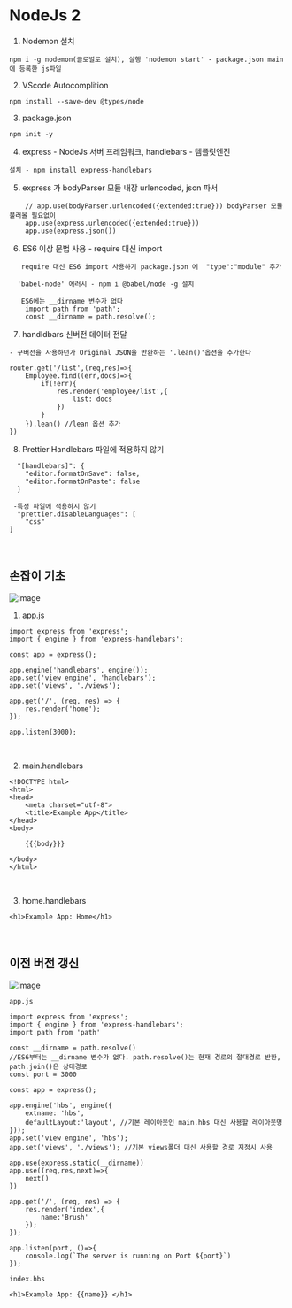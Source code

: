 NodeJs 2
========

1. Nodemon 설치

`npm i -g nodemon(글로벌로 설치), 실행 'nodemon start' - package.json main에 등록한 js파일 `

2. VScode Autocomplition
 
`npm install --save-dev @types/node`

3. package.json 

`npm init -y`

4. express - NodeJs 서버 프레임워크, handlebars - 템플릿엔진

`설치 - npm install express-handlebars`

5. express 가 bodyParser 모듈 내장 urlencoded, json 파서

```
    // app.use(bodyParser.urlencoded({extended:true})) bodyParser 모듈 불러올 필요없이
    app.use(express.urlencoded({extended:true}))
    app.use(express.json())
```

6. ES6 이상 문법 사용 - require 대신 import

```
   require 대신 ES6 import 사용하기 package.json 에  "type":"module" 추가

  'babel-node' 에러시 - npm i @babel/node -g 설치
  
   ES6에는 __dirname 변수가 없다
    import path from 'path';
    const __dirname = path.resolve();
```

7. handldbars 신버전 데이터 전달

```
- 구버전을 사용하던가 Original JSON을 반환하는 '.lean()'옵션을 추가한다

router.get('/list',(req,res)=>{
    Employee.find((err,docs)=>{
        if(!err){
            res.render('employee/list',{
                list: docs
            })
        }
    }).lean() //lean 옵션 추가
})
```

8. Prettier Handlebars 파일에 적용하지 않기

```
  "[handlebars]": {
    "editor.formatOnSave": false,
    "editor.formatOnPaste": false
  }
  
 -특정 파일에 적용하지 않기 
  "prettier.disableLanguages": [
    "css"
]
```

<br>

손잡이 기초
----------

![image](https://user-images.githubusercontent.com/30430227/150886419-134eed43-46d9-4789-9fe2-4fb7dafe8488.png)

1. app.js 

```
import express from 'express';
import { engine } from 'express-handlebars';

const app = express();

app.engine('handlebars', engine());
app.set('view engine', 'handlebars');
app.set('views', './views');

app.get('/', (req, res) => {
    res.render('home');
});

app.listen(3000);
```

<br>

2. main.handlebars

```
<!DOCTYPE html>
<html>
<head>
    <meta charset="utf-8">
    <title>Example App</title>
</head>
<body>

    {{{body}}}

</body>
</html>
```

<br>

3. home.handlebars

```
<h1>Example App: Home</h1>
```

<br>

이전 버전 갱신
--------------

![image](https://user-images.githubusercontent.com/30430227/150892194-3f63963c-acc6-4715-b7ff-2d417762262a.png)

`app.js`

```
import express from 'express';
import { engine } from 'express-handlebars';
import path from 'path'

const __dirname = path.resolve()
//ES6부터는 __dirname 변수가 없다. path.resolve()는 현재 경로의 절대경로 반환, path.join()은 상대경로
const port = 3000

const app = express();

app.engine('hbs', engine({
    extname: 'hbs',
    defaultLayout:'layout', //기본 레이아웃인 main.hbs 대신 사용할 레이아웃명 
}));
app.set('view engine', 'hbs');
app.set('views', './views'); //기본 views폴더 대신 사용할 경로 지정시 사용

app.use(express.static(__dirname))
app.use((req,res,next)=>{
    next()
})

app.get('/', (req, res) => {
    res.render('index',{
        name:'Brush'
    });
});

app.listen(port, ()=>{
    console.log(`The server is running on Port ${port}`)
});
```

`index.hbs`

```
<h1>Example App: {{name}} </h1>
```








